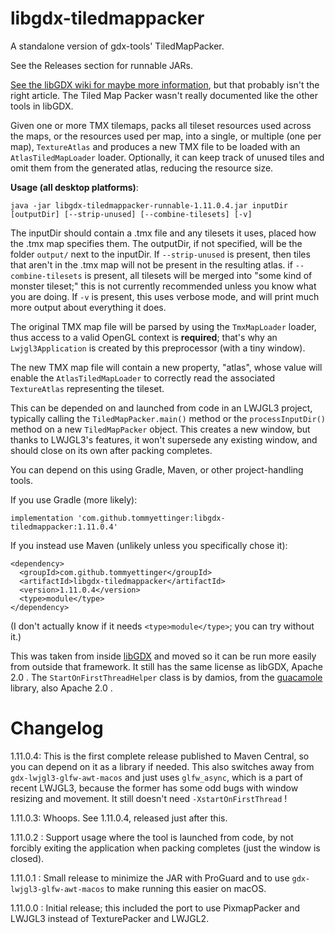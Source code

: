 # libgdx-tiledmappacker
A standalone version of gdx-tools' TiledMapPacker.

See the Releases section for runnable JARs.

[See the libGDX wiki for maybe more information](https://libgdx.com/wiki/tools/texture-packer), but that probably isn't
the right article. The Tiled Map Packer wasn't really documented like the other tools in libGDX.

Given one or more TMX tilemaps, packs all tileset resources used across the maps, or the resources used per map, into a
single, or multiple (one per map), `TextureAtlas` and produces a new TMX file to be loaded with an `AtlasTiledMapLoader`
loader. Optionally, it can keep track of unused tiles and omit them from the generated atlas, reducing the resource size.

**Usage (all desktop platforms)**:

`java -jar libgdx-tiledmappacker-runnable-1.11.0.4.jar inputDir [outputDir] [--strip-unused] [--combine-tilesets] [-v]`

The inputDir should contain a .tmx file and any tilesets it uses, placed how the .tmx map specifies them. The outputDir,
if not specified, will be the folder `output/` next to the inputDir. If `--strip-unused` is present, then tiles that
aren't in the .tmx map will not be present in the resulting atlas. if `--combine-tilesets` is present, all tilesets will
be merged into "some kind of monster tileset;" this is not currently recommended unless you know what you are doing. If
`-v` is present, this uses verbose mode, and will print much more output about everything it does.

The original TMX map file will be parsed by using the `TmxMapLoader` loader, thus access to a valid OpenGL context is
**required**; that's why an `Lwjgl3Application` is created by this preprocessor (with a tiny window).

The new TMX map file will contain a new property, "atlas", whose value will enable the `AtlasTiledMapLoader` to
correctly read the associated `TextureAtlas` representing the tileset.

This can be depended on and launched from code in an LWJGL3 project, typically calling the `TiledMapPacker.main()`
method or the `processInputDir()` method on a new `TiledMapPacker` object. This creates a new window, but thanks to
LWJGL3's features, it won't supersede any existing window, and should close on its own after packing completes.

You can depend on this using Gradle, Maven, or other project-handling tools.

If you use Gradle (more likely):

`implementation 'com.github.tommyettinger:libgdx-tiledmappacker:1.11.0.4'`

If you instead use Maven (unlikely unless you specifically chose it):
```
<dependency>
  <groupId>com.github.tommyettinger</groupId>
  <artifactId>libgdx-tiledmappacker</artifactId>
  <version>1.11.0.4</version>
  <type>module</type>
</dependency>
```
(I don't actually know if it needs `<type>module</type>`; you can try without it.)

This was taken from inside [libGDX](https://github.com/libgdx/libgdx) and moved so it can be run more easily from
outside that framework. It still has the same license as libGDX, Apache 2.0 . The `StartOnFirstThreadHelper` class is by
damios, from the [guacamole](https://github.com/crykn/guacamole) library, also Apache 2.0 .

# Changelog

1.11.0.4: This is the first complete release published to Maven Central, so you can depend on it as a library if needed.
This also switches away from `gdx-lwjgl3-glfw-awt-macos` and just uses `glfw_async`, which is a part of recent LWJGL3,
because the former has some odd bugs with window resizing and movement. It still doesn't need `-XstartOnFirstThread` !

1.11.0.3: Whoops. See 1.11.0.4, released just after this.

1.11.0.2 : Support usage where the tool is launched from code, by not forcibly exiting the application when packing
completes (just the window is closed).

1.11.0.1 : Small release to minimize the JAR with ProGuard and to use `gdx-lwjgl3-glfw-awt-macos` to make running this
easier on macOS.

1.11.0.0 : Initial release; this included the port to use PixmapPacker and LWJGL3 instead of TexturePacker and LWJGL2.

